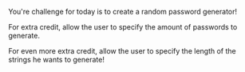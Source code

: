 <div class="md"><p>You're challenge for today is to create a random password generator! </p>
<p>For extra credit, allow the user to specify the amount of passwords to generate.</p>
<p>For even more extra credit, allow the user to specify the length of the strings he wants to generate!</p>
</div>
